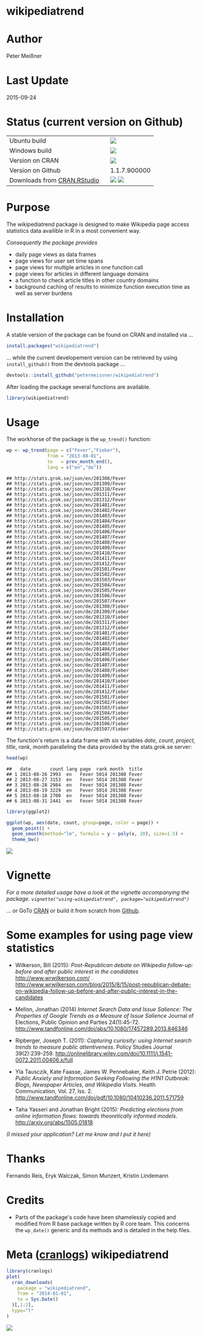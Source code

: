 # wikipediatrend

# Author

Peter Meißner



# Last Update

2015-09-24





# Status (current version on Github)

<table>
<tr>
<td> 
Ubuntu build 
</td>
<td> 
<a href="https://travis-ci.org/petermeissner/wikipediatrend">
<img src="https://api.travis-ci.org/petermeissner/wikipediatrend.svg?branch=master">
</a>
</td>
</tr>
<tr>
<td> 
Windows build
</td>
<td> 
<a href="https://ci.appveyor.com/project/petermeissner/wikipediatrend">
<img src="http://ci.appveyor.com/api/projects/status/github/petermeissner/wikipediatrend">
</a>
</td>
</tr>
<tr>
<td>
Version on CRAN  
</td> 
<td>
<a href="https://cran.r-project.org/web/packages/wikipediatrend/index.html">
<img src="http://www.r-pkg.org/badges/version/wikipediatrend">
</a>
</td>
</tr>
<tr>
<td>
Version on Github
</td> 
<td>
1.1.7.900000
</td>
</tr>
<tr>
<td>
Downloads from <a href='http://cran.rstudio.com/'>CRAN.RStudio</a>&nbsp;&nbsp;&nbsp;
</td>
<td>
<img src="http://cranlogs.r-pkg.org/badges/grand-total/wikipediatrend">
<img src="http://cranlogs.r-pkg.org/badges/wikipediatrend">
</td>
</tr>

</table>





# Purpose

The wikipediatrend package is designed to make Wikipedia page access statistics data availible in R in a most convenient way. 

*Consequently the package provides* 

- daily page views as data frames 
- page views for user set time spans
- page views for multiple articles in one function call
- page views for articles in different language domains
- a function to check article titles in other country domains
- background caching of results to minimize function execution time as well as server burdens






# Installation 

A stable version of the package can be found on CRAN and installed via ...

```r
install.packages("wikipediatrend")
```

... while the current developement version can be retrieved by using `install_github()` from the devtools package ... 


```r
devtools::install_github("petermeissner/wikipediatrend")
```

After loading the package several functions are available.


```r
library(wikipediatrend)
```




# Usage


The workhorse of the package is the `wp_trend()` function:


```r
wp <- wp_trend(page = c("Fever","Fieber"), 
               from = "2013-08-01", 
               to   = prev_month_end(), 
               lang = c("en","de"))
```

```
## http://stats.grok.se/json/en/201308/Fever
## http://stats.grok.se/json/en/201309/Fever
## http://stats.grok.se/json/en/201310/Fever
## http://stats.grok.se/json/en/201311/Fever
## http://stats.grok.se/json/en/201312/Fever
## http://stats.grok.se/json/en/201401/Fever
## http://stats.grok.se/json/en/201402/Fever
## http://stats.grok.se/json/en/201403/Fever
## http://stats.grok.se/json/en/201404/Fever
## http://stats.grok.se/json/en/201405/Fever
## http://stats.grok.se/json/en/201406/Fever
## http://stats.grok.se/json/en/201407/Fever
## http://stats.grok.se/json/en/201408/Fever
## http://stats.grok.se/json/en/201409/Fever
## http://stats.grok.se/json/en/201410/Fever
## http://stats.grok.se/json/en/201411/Fever
## http://stats.grok.se/json/en/201412/Fever
## http://stats.grok.se/json/en/201501/Fever
## http://stats.grok.se/json/en/201502/Fever
## http://stats.grok.se/json/en/201503/Fever
## http://stats.grok.se/json/en/201504/Fever
## http://stats.grok.se/json/en/201505/Fever
## http://stats.grok.se/json/en/201506/Fever
## http://stats.grok.se/json/en/201507/Fever
## http://stats.grok.se/json/de/201308/Fieber
## http://stats.grok.se/json/de/201309/Fieber
## http://stats.grok.se/json/de/201310/Fieber
## http://stats.grok.se/json/de/201311/Fieber
## http://stats.grok.se/json/de/201312/Fieber
## http://stats.grok.se/json/de/201401/Fieber
## http://stats.grok.se/json/de/201402/Fieber
## http://stats.grok.se/json/de/201403/Fieber
## http://stats.grok.se/json/de/201404/Fieber
## http://stats.grok.se/json/de/201405/Fieber
## http://stats.grok.se/json/de/201406/Fieber
## http://stats.grok.se/json/de/201407/Fieber
## http://stats.grok.se/json/de/201408/Fieber
## http://stats.grok.se/json/de/201409/Fieber
## http://stats.grok.se/json/de/201410/Fieber
## http://stats.grok.se/json/de/201411/Fieber
## http://stats.grok.se/json/de/201412/Fieber
## http://stats.grok.se/json/de/201501/Fieber
## http://stats.grok.se/json/de/201502/Fieber
## http://stats.grok.se/json/de/201503/Fieber
## http://stats.grok.se/json/de/201504/Fieber
## http://stats.grok.se/json/de/201505/Fieber
## http://stats.grok.se/json/de/201506/Fieber
## http://stats.grok.se/json/de/201507/Fieber
```

The function's return is a data frame with six variables *date*, *count*, *project*, *title*, *rank*, *month* paralleling the data provided by the stats.grok.se server:


```r
head(wp)
```

```
##   date       count lang page  rank month  title
## 1 2013-08-26 2993  en   Fever 5014 201308 Fever
## 2 2013-08-27 3153  en   Fever 5014 201308 Fever
## 3 2013-08-28 2984  en   Fever 5014 201308 Fever
## 4 2013-08-19 3229  en   Fever 5014 201308 Fever
## 5 2013-08-18 2700  en   Fever 5014 201308 Fever
## 6 2013-08-31 2441  en   Fever 5014 201308 Fever
```


```r
library(ggplot2)

ggplot(wp, aes(date, count, group=page, color = page)) + 
  geom_point() +
  geom_smooth(method="lm", formula = y ~ poly(x, 20), size=1.5) +
  theme_bw()
```

![](Readme_files/figure-html/unnamed-chunk-7-1.png) 




# Vignette

*For a more detailed usage have a look at the vignette accompanying the package. `vignette("using-wikipediatrend", package="wikipediatrend")`*

... or GoTo [CRAN](http://cran.r-project.org/web/packages/wikipediatrend/index.html) or build it from scratch from [Github](https://raw.githubusercontent.com/petermeissner/wikipediatrend/master/vignettes/using-wikipediatrend.Rmd).



# Some examples for using page view statistics


- Wilkerson, Bill (2015): *Post-Republican debate on Wikipedia follow-up: before and after public interest in the candidates* http://www.wrwilkerson.com/ . 
http://www.wrwilkerson.com/blog/2015/8/15/post-republican-debate-on-wikipedia-follow-up-before-and-after-public-interest-in-the-candidates

- Mellon, Jonathan (2014) *Internet Search Data and Issue Salience: The Properties of Google Trends as a Measure of Issue Salience* Journal of Elections, Public Opinion and Parties 24(1):45-72.
http://www.tandfonline.com/doi/abs/10.1080/17457289.2013.846346 

- Ripberger, Joseph T. (2011): *Capturing curiosity: using Internet search trends to measure public attentiveness*. Policy Studies Journal 39(2):239-259.
http://onlinelibrary.wiley.com/doi/10.1111/j.1541-0072.2011.00406.x/full

- Yla Tausczik, Kate Faasse, James W. Pennebaker, Keith J. Petrie (2012): *Public Anxiety and Information Seeking Following the H1N1 Outbreak: Blogs, Newspaper Articles, and Wikipedia Visits*. Health Communication, Vol. 27, Iss. 2.
 http://www.tandfonline.com/doi/pdf/10.1080/10410236.2011.571759

- Taha Yasseri and Jonathan Bright (2015): *Predicting elections from online information flows: towards theoretically informed models*. http://arxiv.org/abs/1505.01818

 
*(I missed your application? Let me know and I put it here)*



# Thanks 

Fernando Reis, Eryk Walczak, Simon Munzert, Kristin Lindemann





# Credits

- Parts of the package's code have been shamelessly copied and modified from R base package written by R core team. This concerns the `wp_date()` generic and its methods and is detailed in the help files. 



# Meta ([cranlogs](https://github.com/metacran/cranlogs)) wikipediatrend


```r
library(cranlogs)
plot(
  cran_downloads(
    package = "wikipediatrend", 
    from = "2014-01-01", 
    to = Sys.Date()
  )[,1:2], 
  type="l"
)
```

![](Readme_files/figure-html/unnamed-chunk-8-1.png) 



